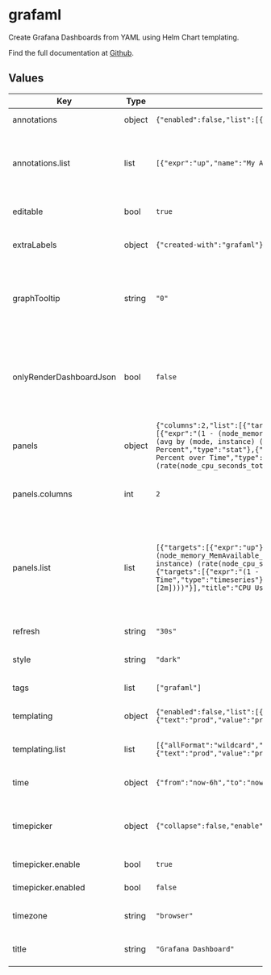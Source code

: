 # grafaml

Create Grafana Dashboards from YAML using Helm Chart templating.

Find the full documentation at [Github](https://github.com/erNail/grafaml).

## Values

| Key | Type | Default | Description |
|-----|------|---------|-------------|
| annotations | object | `{"enabled":false,"list":[{"expr":"up","name":"My Annotation"}]}` | The dashboard annotations. Ref: [Grafana JSON Visualizations](https://grafana.com/docs/grafana/latest/dashboards/build-dashboards/annotate-visualizations/)  |
| annotations.list | list | `[{"expr":"up","name":"My Annotation"}]` | Grafana does not provide a full list with options. To find out about other options, create the desired annotations in the Grafana UI, inspect the JSON, and transform it to YAML. |
| editable | bool | `true` | Wether the dashboard is editable or not. Ref: [Grafana JSON Fields](https://grafana.com/docs/grafana/latest/dashboards/build-dashboards/view-dashboard-json-model/#json-fields)  |
| extraLabels | object | `{"created-with":"grafaml"}` | Additional labels to add to the ConfigMap. Ref: [Kubernetes Labels](https://kubernetes.io/docs/concepts/overview/working-with-objects/labels/)  |
| graphTooltip | string | `"0"` | The tooltip behavior of the dashboard. 0 for no shared crosshair or tooltip (default), 1 for shared crosshair, 2 for shared crosshair and shared tooltip. Ref: [Grafana JSON Fields](https://grafana.com/docs/grafana/latest/dashboards/build-dashboards/view-dashboard-json-model/#json-fields)  |
| onlyRenderDashboardJson | bool | `false` | Wether to render only the dashboard JSON, or the entire ConfigMap. Set this to true if you are not interested in deploying the Dashboard in a Kubernetes Cluster. Use `helm template ./charts/grafaml --set onlyRenderDashboardJson=true | tail -n +3 > dashboard.json` to get the dashboard JSON model as a file.  |
| panels | object | `{"columns":2,"list":[{"targets":[{"expr":"up"}],"title":"Prometheus Targets Up","type":"stat"},{"description":"Memory and CPU Usage","targets":[{"expr":"(1 - (node_memory_MemAvailable_bytes / node_memory_MemTotal_bytes)) * 100","legendFormat":"Memory Usage"},{"expr":"sum by (instance, job)(avg by (mode, instance) (rate(node_cpu_seconds_total{mode!='idle'}[2m]))) * 100","legendFormat":"CPU Usage"}],"title":"Resource Usage in Percent","type":"stat"},{"targets":[{"expr":"(1 - (node_memory_MemAvailable_bytes / node_memory_MemTotal_bytes)) * 100"}],"title":"Memory Usage in Percent over Time","type":"timeseries"},{"targets":[{"expr":"sum by (instance, job) (avg by (mode, instance) (rate(node_cpu_seconds_total{mode!='idle'}[2m])))"}],"title":"CPU Usage in Percent over Time","type":"timeseries"}],"panelHeight":8}` | The dashboard panels. The positioning will be handled automatically, so there is no need to define the "gridPos" Ref: [Grafana JSON Panels](https://grafana.com/docs/grafana/latest/dashboards/build-dashboards/view-dashboard-json-model/#panels)  |
| panels.columns | int | `2` | The number of columns of the grid in which the panels are placed. With 2 columns, each panel will have a width of 12  |
| panels.list | list | `[{"targets":[{"expr":"up"}],"title":"Prometheus Targets Up","type":"stat"},{"description":"Memory and CPU Usage","targets":[{"expr":"(1 - (node_memory_MemAvailable_bytes / node_memory_MemTotal_bytes)) * 100","legendFormat":"Memory Usage"},{"expr":"sum by (instance, job)(avg by (mode, instance) (rate(node_cpu_seconds_total{mode!='idle'}[2m]))) * 100","legendFormat":"CPU Usage"}],"title":"Resource Usage in Percent","type":"stat"},{"targets":[{"expr":"(1 - (node_memory_MemAvailable_bytes / node_memory_MemTotal_bytes)) * 100"}],"title":"Memory Usage in Percent over Time","type":"timeseries"},{"targets":[{"expr":"sum by (instance, job) (avg by (mode, instance) (rate(node_cpu_seconds_total{mode!='idle'}[2m])))"}],"title":"CPU Usage in Percent over Time","type":"timeseries"}]` | Check [Grafana JSON Panels](https://grafana.com/docs/grafana/latest/dashboards/build-dashboards/view-dashboard-json-model/#panels) for more options. Grafana does not provide a full list with options. To find out about other options, create the desired panels in the Grafana UI, inspect the panel JSON, and transform it to YAML. For example dashboards created with grafaml, check out the [example charts](https://github.com/erNail/grafaml/tree/main/example-charts)  |
| refresh | string | `"30s"` | The auto-refresh interval. Ref: [Grafana JSON Fields](https://grafana.com/docs/grafana/latest/dashboards/build-dashboards/view-dashboard-json-model/#json-fields)  |
| style | string | `"dark"` | The style of the dashboard, either "dark" or "light". Ref: [Grafana JSON Fields](https://grafana.com/docs/grafana/latest/dashboards/build-dashboards/view-dashboard-json-model/#json-fields)  |
| tags | list | `["grafaml"]` | The tags of the dashboard. Ref: [Grafana JSON Fields](https://grafana.com/docs/grafana/latest/dashboards/build-dashboards/view-dashboard-json-model/#json-fields)  |
| templating | object | `{"enabled":false,"list":[{"allFormat":"wildcard","current":{"text":"prod","value":"prod"},"includeAll":true,"multi":true,"name":"environment","query":"tag_values(cpu.utilization.average,env)","type":"query"}]}` | The dashboard template variables. Ref: [Grafana JSON Templating](https://grafana.com/docs/grafana/latest/dashboards/build-dashboards/view-dashboard-json-model/#templating)  |
| templating.list | list | `[{"allFormat":"wildcard","current":{"text":"prod","value":"prod"},"includeAll":true,"multi":true,"name":"environment","query":"tag_values(cpu.utilization.average,env)","type":"query"}]` | Check [Grafana JSON Templating](https://grafana.com/docs/grafana/latest/dashboards/build-dashboards/view-dashboard-json-model/#templating) for all possible options.  |
| time | object | `{"from":"now-6h","to":"now"}` | The time range for the dashboard. Ref: [Grafana JSON Fields](https://grafana.com/docs/grafana/latest/dashboards/build-dashboards/view-dashboard-json-model/#json-fields)  |
| timepicker | object | `{"collapse":false,"enable":true,"enabled":false,"notice":false,"now":true,"status":"Stable","type":"timepicker"}` | The configuration of the time picker. Check [Grafana JSON Timepicker](https://grafana.com/docs/grafana/latest/dashboards/build-dashboards/view-dashboard-json-model/#timepicker) for all possible options. Ref: [Grafana JSON Timepicker](https://grafana.com/docs/grafana/latest/dashboards/build-dashboards/view-dashboard-json-model/#timepicker)  |
| timepicker.enable | bool | `true` | Wether the timepicker is enabled or not.  |
| timepicker.enabled | bool | `false` | Wether the timepicker configuration is rendered or not.  |
| timezone | string | `"browser"` | The timezone of the dashboard, either "utc" or "browser". Ref: [Grafana JSON Fields](https://grafana.com/docs/grafana/latest/dashboards/build-dashboards/view-dashboard-json-model/#json-fields)  |
| title | string | `"Grafana Dashboard"` | The displayed title of the Dashboard. Ref: [Grafana JSON Fields](https://grafana.com/docs/grafana/latest/dashboards/build-dashboards/view-dashboard-json-model/#json-fields)  |

